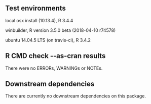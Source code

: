 ## Test environments
local osx install (10.13.4), R 3.4.4

winbuilder, R version 3.5.0 beta (2018-04-10 r74578)

ubuntu 14.04.5 LTS (on travis-ci), R 3.4.2

## R CMD check --as-cran results
There were no ERRORs, WARNINGs or NOTEs.

## Downstream dependencies
There are currently no downstream dependencies on this package.
